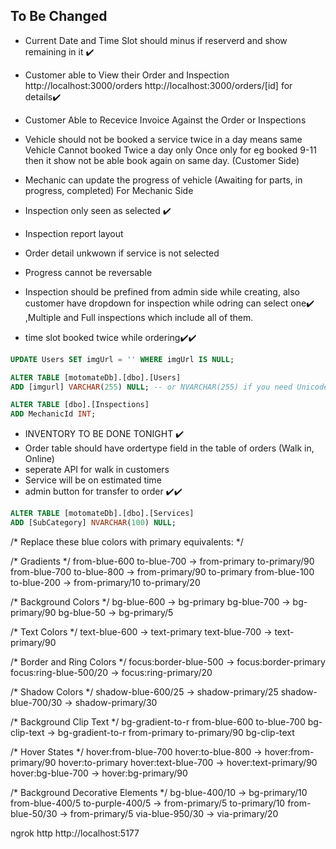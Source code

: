  ## To Be Changed 

 - Current Date and Time Slot should minus if reserverd  and show remaining in it ✔️

 - Customer able to View their Order and Inspection http://localhost:3000/orders 
  http://localhost:3000/orders/[id] for details✔️

 - Customer Able to Recevice Invoice Against the Order or Inspections 

 - Vehicle should not be booked a service twice in a day means same Vehicle Cannot booked Twice a day only Once only for eg booked 9-11 then it show not be able book again on same day. (Customer Side)

 - Mechanic can update the progress of vehicle (Awaiting for parts, in progress, completed) For Mechanic Side

 - Inspection only seen as selected ✔️

 - Inspection report layout

 - Order detail unkwown if service is not selected
 
 - Progress cannot be reversable

 - Inspection should be prefined from admin side while creating, also customer have dropdown for inspection while odring can select one✔️
  ,Multiple and Full inspections which include all of them.

 - time slot booked twice while ordering✔️✔️
 


 ```sql 
 UPDATE Users SET imgUrl = '' WHERE imgUrl IS NULL;

 ```
 ```sql
 ALTER TABLE [motomateDb].[dbo].[Users]
ADD [imgurl] VARCHAR(255) NULL; -- or NVARCHAR(255) if you need Unicode support
 ```

 ```sql
ALTER TABLE [dbo].[Inspections]
ADD MechanicId INT;
 ```
 - INVENTORY TO BE DONE TONIGHT ✔️
 - Order table should have ordertype field in the table of orders (Walk in, Online)
 - seperate API for walk in customers
 - Service will be on estimated time
 - admin button for transfer to order ✔️✔️


 ```sql
 ALTER TABLE [motomateDb].[dbo].[Services]
ADD [SubCategory] NVARCHAR(100) NULL;
 ```




 /* Replace these blue colors with primary equivalents: */

/* Gradients */
from-blue-600 to-blue-700 → from-primary to-primary/90
from-blue-700 to-blue-800 → from-primary/90 to-primary
from-blue-100 to-blue-200 → from-primary/10 to-primary/20

/* Background Colors */
bg-blue-600 → bg-primary
bg-blue-700 → bg-primary/90
bg-blue-50 → bg-primary/5

/* Text Colors */
text-blue-600 → text-primary
text-blue-700 → text-primary/90

/* Border and Ring Colors */
focus:border-blue-500 → focus:border-primary
focus:ring-blue-500/20 → focus:ring-primary/20

/* Shadow Colors */
shadow-blue-600/25 → shadow-primary/25
shadow-blue-700/30 → shadow-primary/30

/* Background Clip Text */
bg-gradient-to-r from-blue-600 to-blue-700 bg-clip-text → bg-gradient-to-r from-primary to-primary/90 bg-clip-text

/* Hover States */
hover:from-blue-700 hover:to-blue-800 → hover:from-primary/90 hover:to-primary
hover:text-blue-700 → hover:text-primary/90
hover:bg-blue-700 → hover:bg-primary/90

/* Background Decorative Elements */
bg-blue-400/10 → bg-primary/10
from-blue-400/5 to-purple-400/5 → from-primary/5 to-primary/10
from-blue-50/30 → from-primary/5
via-blue-950/30 → via-primary/20




ngrok http http://localhost:5177
